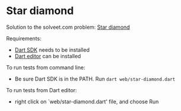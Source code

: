 Star diamond
============

Solution to the solveet.com problem: [Star diamond](http://www.solveet.com/exercises/Diamante-de-asteriscos/318)

Requirements:

- [Dart SDK](https://www.dartlang.org) needs to be installed
- [Dart editor](https://www.dartlang.org) can be installed

To run tests from command line:

- Be sure Dart SDK is in the PATH. Run `dart web/star-diamond.dart`

To run tests from Dart editor:

- right click on `web/star-diamond.dart' file, and choose Run
